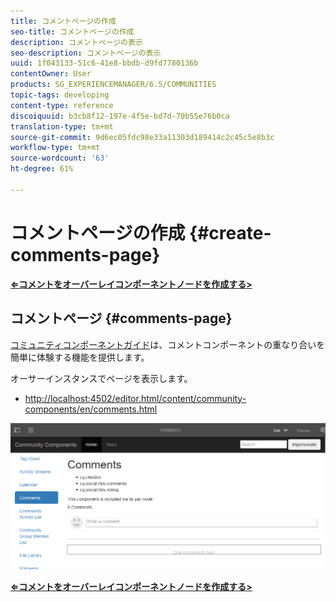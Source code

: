 ```yaml
---
title: コメントページの作成
seo-title: コメントページの作成
description: コメントページの表示
seo-description: コメントページの表示
uuid: 1f043133-51c6-41e8-bbdb-d9fd7780136b
contentOwner: User
products: SG_EXPERIENCEMANAGER/6.5/COMMUNITIES
topic-tags: developing
content-type: reference
discoiquuid: b3cb8f12-197e-4f5e-bd7d-70b55e76b0ca
translation-type: tm+mt
source-git-commit: 9d6ec05fdc98e33a11303d189414c2c45c5e8b3c
workflow-type: tm+mt
source-wordcount: '63'
ht-degree: 61%

---
```



# コメントページの作成  {#create-comments-page}

**[⇐コメントをオーバーレイコンポーネントノードを作成する>](overlay-comments.md) [](overlay-create-nodes.md)**

## コメントページ {#comments-page}

[コミュニティコンポーネントガイド](components-guide.md)は、コメントコンポーネントの重なり合いを簡単に体験する機能を提供します。

オーサーインスタンスでページを表示します。

* [http://localhost:4502/editor.html/content/community-components/en/comments.html](http://localhost:4502/editor.html/content/community-components/en/comments.html)

![コメント](assets/comments.png)

**[⇐コメントをオーバーレイコンポーネントノードを作成する>](overlay-comments.md) [](overlay-create-nodes.md)**